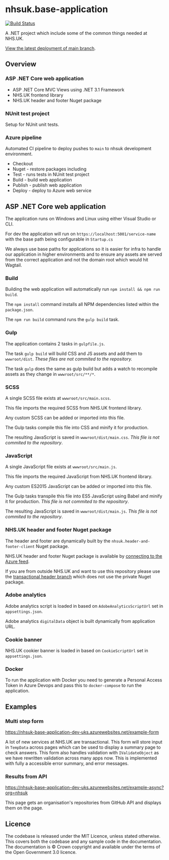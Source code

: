 # nhsuk.base-application

[![Build Status](https://dev.azure.com/nhsuk/nhsuk.base-application/_apis/build/status/tomdoughty.nhsuk.base-application?branchName=main)](https://dev.azure.com/nhsuk/nhsuk.base-application/_build/latest?definitionId=658&branchName=main)

A .NET project which include some of the common things needed at NHS.UK.

[View the latest deployment of main branch](https://nhsuk-base-application-dev-uks.azurewebsites.net/service-name).

## Overview

### ASP .NET Core web application
- ASP .NET Core MVC Views using .NET 3.1 Framework
- NHS.UK frontend library
- NHS.UK header and footer Nuget package

### NUnit test project
Setup for NUnit unit tests.

### Azure pipeline
Automated CI pipeline to deploy pushes to `main` to nhsuk development environment.
- Checkout
- Nuget - restore packages including 
- Test - runs tests in NUnit test project
- Build - build web application
- Publish - publish web application
- Deploy - deploy to Azure web service


## ASP .NET Core web application
The application runs on Windows and Linux using either Visual Studio or CLI.

For dev the application will run on `https://localhost:5001/service-name` with the base path being configurable in `Startup.cs`

We always use base paths for applications so it is easier for infra to handle our application in higher environments and to ensure any assets are served from the correct application and not the domain root which would hit Wagtail.


### Build
Building the web application will automatically run `npm install && npm run build`.

The `npm install` command installs all NPM dependencies listed within the `package.json`.

The `npm run build` command runs the `gulp build` task.

### Gulp
The application contains 2 tasks in `gulpfile.js`.

The task `gulp build` will build CSS and JS assets and add them to `wwwroot/dist`. _These files are not commited to the repository._

The task `gulp` does the same as gulp build but adds a watch to recompile assets as they change in `wwwroot/src/**/*`.

### SCSS
A single SCSS file exists at `wwwroot/src/main.scss`.

This file imports the required SCSS from NHS.UK frontend library.

Any custom SCSS can be added or imported into this file.

The Gulp tasks compile this file into CSS and minify it for production.

The resulting JavaScript is saved in `wwwroot/dist/main.css`. _This file is not commited to the repository_.

### JavaScript
A single JavaScript file exists at `wwwroot/src/main.js`.

This file imports the required JavaScript from NHS.UK frontend library.

Any custom ES2015 JavaScript can be added or imported into this file.

The Gulp tasks transpile this file into ES5 JavaScript using Babel and minify it for production. _This file is not commited to the repository_.

The resulting JavaScript is saved in `wwwroot/dist/main.js`. _This file is not commited to the repository_.

### NHS.UK header and footer Nuget package
The header and footer are dynamically built by the `nhsuk.header-and-footer-client` Nuget package.

NHS.UK header and footer Nuget package is available by [connecting to the Azure feed](https://dev.azure.com/nhsuk/nhsuk.header-footer-api-client/_packaging?_a=connect&feed=nhsuk.header.footer.api.client%40Release).

If you are from outside NHS.UK and want to use this repository please use the [transactional header branch](https://github.com/tomdoughty/nhsuk.base-application/tree/transactional-header) which does not use the private Nuget package.

### Adobe analytics
Adobe analytics script is loaded in based on `AdobeAnalyticsScriptUrl` set in `appsettings.json`.

Adobe analytics `digitalData` object is built dynamically from application URL.

### Cookie banner
NHS.UK cookier banner is loaded in based on `CookieScriptUrl` set in `appsettings.json`.

### Docker
To run the application with Docker you need to generate a Personal Access Token in Azure Devops and pass this to `docker-compose` to run the application.

## Examples

### Multi step form
https://nhsuk-base-application-dev-uks.azurewebsites.net/example-form

A lot of new services at NHS.UK are transactional. This form will store input in `TempData` across pages which can be used to display a summary page to check answers. This form also handles validation with `IValidateObject` as we have rewritten validation across many apps now. This is implemented with fully a accessible error summary, and error messages.

### Results from API
https://nhsuk-base-application-dev-uks.azurewebsites.net/example-async?org=nhsuk

This page gets an organisation's repositories from GitHub API and displays them on the page.

## Licence

The codebase is released under the MIT Licence, unless stated otherwise. This covers both the codebase and any sample code in the documentation. The documentation is © Crown copyright and available under the terms of the Open Government 3.0 licence.
